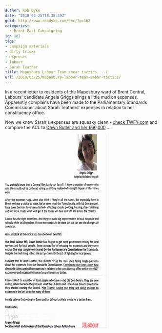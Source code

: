 ```yaml
---
author: Rob Dyke
date: "2010-03-25T18:38:39Z"
guid: http://www.robdyke.com/bec/?p=162
categories:
  - Brent East Campaigning
id: 162
tags:
- campaign materials
- dirty tricks
- expenses
- labour
- Sarah Teather
title: Mapesbury Labour Team smear tactics....?
url: /2010/03/25/mapesbury-labour-team-smear-tactics/
---
```

In a recent letter to residents of the Mapesbury ward of Brent Central, Labours' candidate Angela Griggs slings a little mud on expenses. Apparently complains have been made to the Parliamentary Standards Commissioner about Sarah Teathers' expenses in relation to her constituency office.

Now we know Sarah's expenses are squeaky clean - [check TWFY.com](http://www.theyworkforyou.com/mp/sarah_teather/brent_east#expenses "TWFY") and compare the ACL to [Dawn Butler and her £66,000](http://www.theyworkforyou.com/mp/dawn_butler/brent_south#expenses "TWFY")....

[<img alt="Angela Griggs letter Mapesbury" id="image161" style="width: 335px; height: 635px" src="/pubfiles/2010/04/BL%20Mapesbury%20LAT%20Angela%20Griggs.jpeg" />](/pubfiles/2010/04/BL%20Mapesbury%20LAT%20Angela%20Griggs.jpeg "Angela Griggs letter Mapesbury")